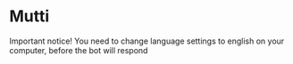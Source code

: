 # Mutti
Important notice!
You need to change language settings to english on your computer, before the bot will respond
